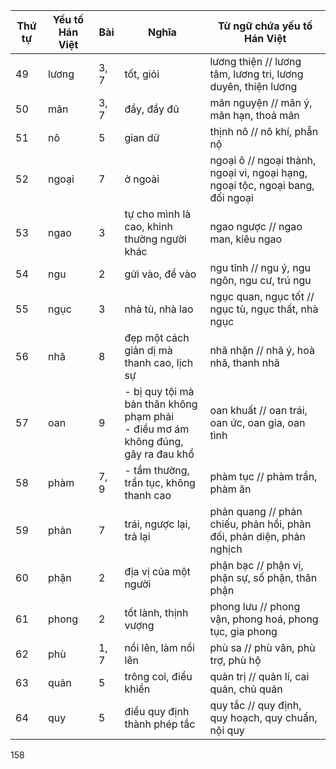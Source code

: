 Thứ tự | Yếu tố Hán Việt | Bài | Nghĩa | Từ ngữ chứa yếu tố Hán Việt
--- | --- | --- | --- | ---
49 | lương | 3, 7 | tốt, giỏi | lương thiện // lương tâm, lương tri, lương duyên, thiện lương
50 | mãn | 3, 7 | đầy, đầy đủ | mãn nguyện // mãn ý, mãn hạn, thoả mãn
51 | nô | 5 | gian dữ | thịnh nô // nô khí, phẫn nộ
52 | ngoại | 7 | ở ngoài | ngoại ô // ngoại thành, ngoại vi, ngoại hạng, ngoại tộc, ngoại bang, đối ngoại
53 | ngao | 3 | tự cho mình là cao, khinh thường người khác | ngao ngược // ngao man, kiêu ngao
54 | ngu | 2 | gửi vào, để vào | ngu tỉnh // ngu ý, ngu ngôn, ngu cư, trú ngu
55 | ngục | 3 | nhà tù, nhà lao | ngục quan, ngục tốt // ngục tù, ngục thất, nhà ngục
56 | nhã | 8 | đẹp một cách giản dị mà thanh cao, lịch sự | nhã nhặn // nhã ý, hoà nhã, thanh nhã
57 | oan | 9 | - bị quy tội mà bản thân không phạm phải<br>- điều mơ ám không đúng, gây ra đau khổ | oan khuất // oan trái, oan ức, oan gia, oan tình
58 | phàm | 7, 9 | - tầm thường, trần tục, không thanh cao | phàm tục // phàm trần, phàm ăn
59 | phản | 7 | trái, ngược lại, trả lại | phản quang // phản chiếu, phản hồi, phản đối, phản diện, phản nghịch
60 | phận | 2 | địa vị của một người | phận bạc // phận vị, phận sự, số phận, thân phận
61 | phong | 2 | tốt lành, thịnh vượng | phong lưu // phong vận, phong hoá, phong tục, gia phong
62 | phù | 1, 7 | nổi lên, làm nổi lên | phù sa // phù vân, phù trợ, phù hộ
63 | quản | 5 | trông coi, điều khiển | quản trị // quản lí, cai quản, chủ quản
64 | quy | 5 | điều quy định thành phép tắc | quy tắc // quy định, quy hoạch, quy chuẩn, nội quy

158
